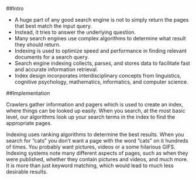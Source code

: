 ##Intro

* A huge part of any good search engine is not to simply return the pages that best match the input query.
* Instead, it tries to answer the underlying question.
* Many search engines use complex algorithms to determine what result they should return.
* Indexing is used to optimize speed and performance in finding relevant documents for a search query.
* Search engine indexing collects, parses, and stores data to facilitate fast and accurate information retrieval. 
* Index design incorporates interdisciplinary concepts from linguistics, cognitive psychology, mathematics, informatics, and computer science.


##Implementation

Crawlers gather information and pagers which is used to create an index, where things can be looked up easily. When you search, at the most basic level, our algorithms look up your search terms in the index to find the appropriate pages. 

Indexing uses ranking algorithms to determine the best results. When you search for “cats” you don’t want a page with the word “cats” on it hundreds of times. You probably want pictures, videos or a some hilarious GIFS. Indexing systems note many different aspects of pages, such as when they were published, whether they contain pictures and videos, and much more. It is more than just keyword matching, which would lead to much less desirable results.
